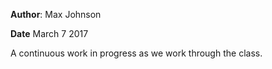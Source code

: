 **Author**: Max Johnson

**Date** March 7 2017

A continuous work in progress as we work through the class.
